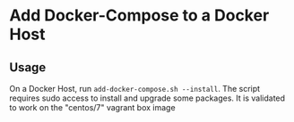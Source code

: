 # Add Docker-Compose to a Docker Host

## Usage

On a Docker Host, run ``add-docker-compose.sh --install``.  The script requires sudo access to install and upgrade some packages.  It is validated to work on the "centos/7" vagrant box image
